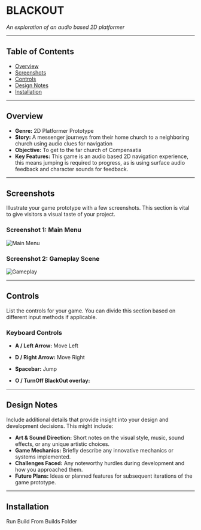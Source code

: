 # BLACKOUT

*An exploration of an audio based 2D platformer*


---

## Table of Contents

- [Overview](#overview)
- [Screenshots](#screenshots)
- [Controls](#controls)
- [Design Notes](#design-notes)
- [Installation](#installation)

---

## Overview

- **Genre:** 2D Platformer Prototype
- **Story:** A messenger journeys from their home church to a neighboring church using audio clues for navigation
- **Objective:** To get to the far church of Compensatia
- **Key Features:** This game is an audio based 2D navigation experience, this means jumping is required to progress, as is using surface audio feedback and character sounds for feedback.

---

## Screenshots

Illustrate your game prototype with a few screenshots. This section is vital to give visitors a visual taste of your project.

### Screenshot 1: Main Menu
![Main Menu](./path/to/screenshot1.png)

### Screenshot 2: Gameplay Scene
![Gameplay](./path/to/screenshot2.png)


---

## Controls

List the controls for your game. You can divide this section based on different input methods if applicable.

### Keyboard Controls
- **A / Left Arrow:** Move Left
- **D / Right Arrow:** Move Right
- **Spacebar:** Jump 

- **O / TurnOff BlackOut overlay:** 

---

## Design Notes

Include additional details that provide insight into your design and development decisions. This might include:

- **Art & Sound Direction:** Short notes on the visual style, music, sound effects, or any unique artistic choices.
- **Game Mechanics:** Briefly describe any innovative mechanics or systems implemented.
- **Challenges Faced:** Any noteworthy hurdles during development and how you approached them.
- **Future Plans:** Ideas or planned features for subsequent iterations of the game prototype.
---

## Installation

Run Build From Builds Folder
